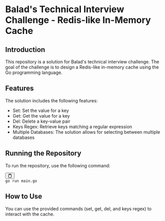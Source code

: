 <h1>Balad's Technical Interview Challenge - Redis-like In-Memory Cache</h1><h2>Introduction</h2><p>This repository is a solution for Balad's technical interview challenge. The goal of the challenge is to design a Redis-like in-memory cache using the Go programming language.</p><h2>Features</h2><p>The solution includes the following features:</p><ul><li>Set: Set the value for a key</li><li>Get: Get the value for a key</li><li>Del: Delete a key-value pair</li><li>Keys Regex: Retrieve keys matching a regular expression</li><li>Multiple Databases: The solution allows for selecting between multiple databases</li></ul><h2>Running the Repository</h2><p>To run the repository, use the following command:</p><pre><div class="bg-black rounded-md mb-4"><div class="flex items-center relative text-gray-200 bg-gray-800 px-4 py-2 text-xs font-sans justify-between rounded-t-md"><span></span><button class="flex ml-auto gap-2"><svg stroke="currentColor" fill="none" stroke-width="2" viewBox="0 0 24 24" stroke-linecap="round" stroke-linejoin="round" class="h-4 w-4" height="1em" width="1em" xmlns="http://www.w3.org/2000/svg"><path d="M16 4h2a2 2 0 0 1 2 2v14a2 2 0 0 1-2 2H6a2 2 0 0 1-2-2V6a2 2 0 0 1 2-2h2"></path><rect x="8" y="2" width="8" height="4" rx="1" ry="1"></rect></svg></button></div><div class="p-4 overflow-y-auto"><code class="!whitespace-pre hljs language-go"><span class="hljs-keyword">go</span> run main.<span class="hljs-keyword">go</span>
</code></div></div></pre><h2>How to Use</h2><p>You can use the provided commands (set, get, del, and keys regex) to interact with the cache.</p><h2>
